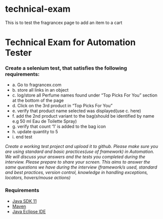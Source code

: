 # technical-exam
This is to test the fragrancex page to add an item to a cart

# Technical Exam for Automation Tester

### Create a selenium test, that satisfies the following requirements:
- a. Go to fragrancex.com
- b. store all links in an object
- c. log/store all Perfume names found under “Top Picks For You” section at the bottom of the page
- d. Click on the 3rd product in “Top Picks For You”
- e. verify that product name selected was displayed(use c. here)
- f. add the 2nd product variant to the bag(should be identified by name e.g 50 ml Eau de Toilette
Spray)
- g. verify that count ‘1’ is added to the bag icon
- h. update quantity to 5
- i. end test


*Create a working test project and upload it to github. Please make sure you are using standard and
basic practices(use of framework) in Automation. We will discuss your answers and the tests you
completed during the interview. Please prepare to share your screen.
This aims to answer the same questions we have during the interview (framework/s used, standard
and best practices, version control, knowledge in handling exceptions, locators, hovers/mouse
actions)*


### Requirements
- [Java SDK 11](https://www.oracle.com/java/technologies/downloads/#java11)
- [Maven](https://maven.apache.org/download.cgi) 
- [Java Eclipse IDE](https://www.eclipse.org/downloads/packages/installer)